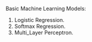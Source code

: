 Basic Machine Learning Models:

1. Logistic Regression.    
2. Softmax Regression.   
3. Multi_Layer Perceptron.    

